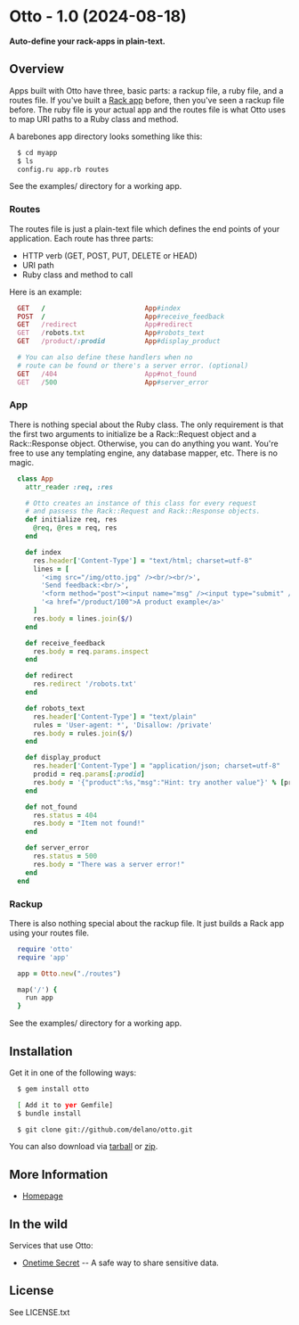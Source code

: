 # Otto - 1.0 (2024-08-18)

**Auto-define your rack-apps in plain-text.**

## Overview

Apps built with Otto have three, basic parts: a rackup file, a ruby file, and a routes file. If you've built a [Rack app](https://github.com/rack/rack) before, then you've seen a rackup file before. The ruby file is your actual app and the routes file is what Otto uses to map URI paths to a Ruby class and method.

A barebones app directory looks something like this:

```bash
  $ cd myapp
  $ ls
  config.ru app.rb routes
```

See the examples/ directory for a working app.


### Routes

The routes file is just a plain-text file which defines the end points of your application. Each route has three parts:

 * HTTP verb (GET, POST, PUT, DELETE or HEAD)
 * URI path
 * Ruby class and method to call

Here is an example:

```ruby
  GET   /                         App#index
  POST  /                         App#receive_feedback
  GET   /redirect                 App#redirect
  GET   /robots.txt               App#robots_text
  GET   /product/:prodid          App#display_product

  # You can also define these handlers when no
  # route can be found or there's a server error. (optional)
  GET   /404                      App#not_found
  GET   /500                      App#server_error
```

### App

There is nothing special about the Ruby class. The only requirement is that the first two arguments to initialize be a Rack::Request object and a Rack::Response object. Otherwise, you can do anything you want. You're free to use any templating engine, any database mapper, etc. There is no magic.

```ruby
  class App
    attr_reader :req, :res

    # Otto creates an instance of this class for every request
    # and passess the Rack::Request and Rack::Response objects.
    def initialize req, res
      @req, @res = req, res
    end

    def index
      res.header['Content-Type'] = "text/html; charset=utf-8"
      lines = [
        '<img src="/img/otto.jpg" /><br/><br/>',
        'Send feedback:<br/>',
        '<form method="post"><input name="msg" /><input type="submit" /></form>',
        '<a href="/product/100">A product example</a>'
      ]
      res.body = lines.join($/)
    end

    def receive_feedback
      res.body = req.params.inspect
    end

    def redirect
      res.redirect '/robots.txt'
    end

    def robots_text
      res.header['Content-Type'] = "text/plain"
      rules = 'User-agent: *', 'Disallow: /private'
      res.body = rules.join($/)
    end

    def display_product
      res.header['Content-Type'] = "application/json; charset=utf-8"
      prodid = req.params[:prodid]
      res.body = '{"product":%s,"msg":"Hint: try another value"}' % [prodid]
    end

    def not_found
      res.status = 404
      res.body = "Item not found!"
    end

    def server_error
      res.status = 500
      res.body = "There was a server error!"
    end
  end
```


### Rackup

There is also nothing special about the rackup file. It just builds a Rack app using your routes file.

```ruby
  require 'otto'
  require 'app'

  app = Otto.new("./routes")

  map('/') {
    run app
  }
```

See the examples/ directory for a working app.


## Installation

Get it in one of the following ways:

```bash
  $ gem install otto

  [ Add it to yer Gemfile]
  $ bundle install

  $ git clone git://github.com/delano/otto.git
```


You can also download via [tarball](https://github.com/delano/otto/tarball/latest) or [zip](https://github.com/delano/otto/zipball/latest).


## More Information

* [Homepage](https://github.com/delano/otto)


## In the wild

Services that use Otto:

* [Onetime Secret](https://onetimesecret.com/) -- A safe way to share sensitive data.



## License

See LICENSE.txt
